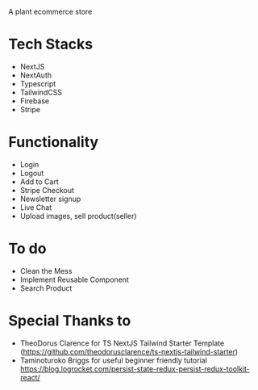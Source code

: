 A plant ecommerce store

# Tech Stacks

- NextJS
- NextAuth
- Typescript
- TailwindCSS
- Firebase
- Stripe

# Functionality

- Login
- Logout
- Add to Cart
- Stripe Checkout
- Newsletter signup
- Live Chat
- Upload images, sell product(seller)

# To do

- Clean the Mess
- Implement Reusable Component
- Search Product

# Special Thanks to

- TheoDorus Clarence for TS NextJS Tailwind Starter Template (https://github.com/theodorusclarence/ts-nextjs-tailwind-starter)
- Taminoturoko Briggs for useful beginner friendly tutorial https://blog.logrocket.com/persist-state-redux-persist-redux-toolkit-react/
